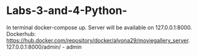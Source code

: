 # Labs-3-and-4-Python-
In terminal docker-compose up.
Server will be available on 127.0.0.1:8000.
Dockerhub: https://hub.docker.com/repository/docker/alyona29/moviegallery_server.
127.0.0.1:8000/admin/ - admin
